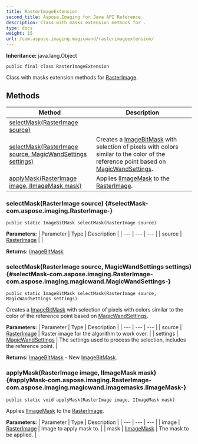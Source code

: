 ```yaml
---
title: RasterImageExtension
second_title: Aspose.Imaging for Java API Reference
description: Class with masks extension methods for .
type: docs
weight: 15
url: /com.aspose.imaging.magicwand/rasterimageextension/
---
```

**Inheritance:**
java.lang.Object
```
public final class RasterImageExtension
```

Class with masks extension methods for [RasterImage](../../com.aspose.imaging/rasterimage).
## Methods

| Method | Description |
| --- | --- |
| [selectMask(RasterImage source)](#selectMask-com.aspose.imaging.RasterImage-) |  |
| [selectMask(RasterImage source, MagicWandSettings settings)](#selectMask-com.aspose.imaging.RasterImage-com.aspose.imaging.magicwand.MagicWandSettings-) | Creates a [ImageBitMask](../../com.aspose.imaging.magicwand.imagemasks/imagebitmask) with selection of pixels with colors similar to the color of the reference point based on [MagicWandSettings](../../com.aspose.imaging.magicwand/magicwandsettings). |
| [applyMask(RasterImage image, IImageMask mask)](#applyMask-com.aspose.imaging.RasterImage-com.aspose.imaging.magicwand.imagemasks.IImageMask-) | Applies [IImageMask](../../com.aspose.imaging.magicwand.imagemasks/iimagemask) to the [RasterImage](../../com.aspose.imaging/rasterimage). |
### selectMask(RasterImage source) {#selectMask-com.aspose.imaging.RasterImage-}
```
public static ImageBitMask selectMask(RasterImage source)
```




**Parameters:**
| Parameter | Type | Description |
| --- | --- | --- |
| source | [RasterImage](../../com.aspose.imaging/rasterimage) |  |

**Returns:**
[ImageBitMask](../../com.aspose.imaging.magicwand.imagemasks/imagebitmask)
### selectMask(RasterImage source, MagicWandSettings settings) {#selectMask-com.aspose.imaging.RasterImage-com.aspose.imaging.magicwand.MagicWandSettings-}
```
public static ImageBitMask selectMask(RasterImage source, MagicWandSettings settings)
```


Creates a [ImageBitMask](../../com.aspose.imaging.magicwand.imagemasks/imagebitmask) with selection of pixels with colors similar to the color of the reference point based on [MagicWandSettings](../../com.aspose.imaging.magicwand/magicwandsettings).

**Parameters:**
| Parameter | Type | Description |
| --- | --- | --- |
| source | [RasterImage](../../com.aspose.imaging/rasterimage) | Raster image for the algorithm to work over. |
| settings | [MagicWandSettings](../../com.aspose.imaging.magicwand/magicwandsettings) | The settings used to process the selection, includes the reference point. |

**Returns:**
[ImageBitMask](../../com.aspose.imaging.magicwand.imagemasks/imagebitmask) - New [ImageBitMask](../../com.aspose.imaging.magicwand.imagemasks/imagebitmask).
### applyMask(RasterImage image, IImageMask mask) {#applyMask-com.aspose.imaging.RasterImage-com.aspose.imaging.magicwand.imagemasks.IImageMask-}
```
public static void applyMask(RasterImage image, IImageMask mask)
```


Applies [IImageMask](../../com.aspose.imaging.magicwand.imagemasks/iimagemask) to the [RasterImage](../../com.aspose.imaging/rasterimage).

**Parameters:**
| Parameter | Type | Description |
| --- | --- | --- |
| image | [RasterImage](../../com.aspose.imaging/rasterimage) | Image to apply mask to. |
| mask | [IImageMask](../../com.aspose.imaging.magicwand.imagemasks/iimagemask) | The mask to be applied. |

